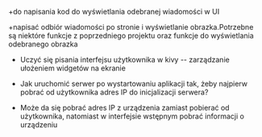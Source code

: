 +do napisania kod do wyświetlania odebranej wiadomości w UI

+napisać odbiór wiadomości po stronie i wyświetlanie obrazka.Potrzebne są niektóre funkcje z 
poprzedniego projektu oraz funkcje do wyświetlania odebranego obrazka
- Uczyć się pisania interfejsu użytkownika w kivy
-- zarządzanie ułożeniem widgetów na ekranie

- Jak uruchomić serwer po wystartowaniu aplikacji tak, żeby najpierw pobrać od użytkownika adres IP do inicjalizacji serwera?
- Może da się pobrać adres IP z urządzenia zamiast pobierać od użytkownika, natomiast w interfejsie wstępnym  pobrać informacji o urządzeniu